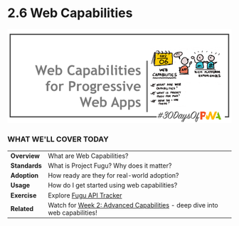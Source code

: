 # 2.6 Web Capabilities

![Placeholder Banner Only. Replace when final assets ready.](_media/day-06.png)

### WHAT WE'LL COVER TODAY

| | |
|:--|:--- |
| **Overview** | What are Web Capabilities?  |
| **Standards** | What is Project Fugu? Why does it matter? |
| **Adoption**| How ready are they for real-world adoption?|
| **Usage**| How do I get started using web capabilities?|
| **Exercise**| Explore [Fugu API Tracker](https://fugu-tracker.web.app/) |
| **Related**| Watch for [Week 2: Advanced Capabilities](../advanced-capabilities) - deep dive into web capabilities! |

<br/>
